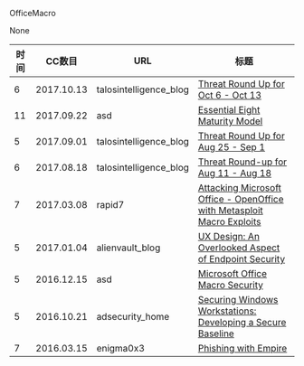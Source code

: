 OfficeMacro

None

| 时间 | CC数目 | URL | 标题 |
| ---- | ----- | --- | --- |
| 6 | 2017.10.13 | talosintelligence_blog | [Threat Round Up for Oct 6 - Oct 13](https://blog.talosintelligence.com/2017/10/threat-round-up-1006-1013.html) |
| 11 | 2017.09.22 | asd | [Essential Eight Maturity Model](https://asd.gov.au/publications/protect/essential-eight-maturity-model.htm) |
| 5 | 2017.09.01 | talosintelligence_blog | [Threat Round Up for Aug 25 - Sep 1](https://blog.talosintelligence.com/2017/09/threat-round-up-0825-0901.html) |
| 6 | 2017.08.18 | talosintelligence_blog | [Threat Round-up for Aug 11 - Aug 18](https://blog.talosintelligence.com/2017/08/threat-round-up-0811-0818.html) |
| 7 | 2017.03.08 | rapid7 | [Attacking Microsoft Office - OpenOffice with Metasploit Macro Exploits](https://blog.rapid7.com/2017/03/08/attacking-microsoft-office-openoffice-with-metasploit-macro-exploits/) |
| 5 | 2017.01.04 | alienvault_blog | [UX Design: An Overlooked Aspect of Endpoint Security](https://www.alienvault.com/blogs/security-essentials/ux-design-an-overlooked-aspect-of-endpoint-security) |
| 5 | 2016.12.15 | asd | [Microsoft Office Macro Security](https://asd.gov.au/publications/protect/ms-office-macro-security.htm) |
| 5 | 2016.10.21 | adsecurity_home | [Securing Windows Workstations: Developing a Secure Baseline](https://adsecurity.org/?p=3299) |
| 7 | 2016.03.15 | enigma0x3 | [Phishing with Empire](https://enigma0x3.net/2016/03/15/phishing-with-empire/) |
